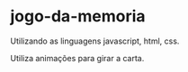 # jogo-da-memoria

Utilizando as linguagens javascript, html, css.

Utiliza animações para girar a carta.
 
